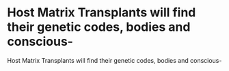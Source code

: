 # Host Matrix Transplants will find their genetic codes, bodies and conscious-

Host Matrix Transplants will find their genetic codes, bodies and conscious-